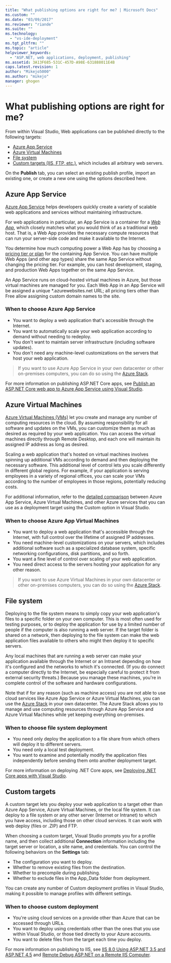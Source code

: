 ```yaml
---
title: "What publishing options are right for me? | Microsoft Docs"
ms.custom: ""
ms.date: "03/09/2017"
ms.reviewer: "riande"
ms.suite: ""
ms.technology: 
  - "vs-ide-deployment"
ms.tgt_pltfrm: ""
ms.topic: "article"
helpviewer_keywords: 
  - "ASP.NET, web applications, deployment, publishing"
ms.assetid: 3A13F685-531C-457D-A98E-631888011E4B
caps.latest.revision: 1
author: "Mikejo5000"
ms.author: "mikejo"
manager: ghogen
---
```


# What publishing options are right for me?

From within Visual Studio, Web applications can be published directly to the following targets:

- [Azure App Service](#azure-app-service)
- [Azure Virtual Machines](#azure-virtual-machines)
- [File system](#file-system)
- [Custom targets (IIS, FTP, etc.)](#custom-targets), which includes all arbitrary web servers.

On the **Publish** tab, you can select an existing publish profile, import an existing one, or create a new one using the options described here.

## Azure App Service

[Azure App Service](https://azure.microsoft.com/documentation/articles/app-service-value-prop-what-is/) helps developers quickly create a variety of scalable web applications and services without maintaining infrastructure.

For web applications in particular, an App Service is a container for a [*Web App*](https://azure.microsoft.com/en-us/documentation/articles/app-service-web-overview/), which closely matches what you would think of as a traditional web host. That is, a Web App provides the necessary compute resources that can run your server-side code and make it available to the Internet.

You determine how much computing power a Web App has by choosing a [pricing tier or plan](https://azure.microsoft.com/documentation/articles/azure-web-sites-web-hosting-plans-in-depth-overview/) for the containing App Service. You can have multiple Web Apps (and other app types) share the same App Service without changing the pricing tier. For example, you can host development, staging, and production Web Apps together on the same App Service.

An App Service runs on cloud-hosted virtual machines in Azure, but those virtual machines are managed for you. Each Web App in an App Service will be assigned a unique \*.azurewebsites.net URL; all pricing tiers other than Free allow assigning custom domain names to the site.

### When to choose Azure App Service

- You want to deploy a web application that's accessible through the Internet.
- You want to automatically scale your web application according to demand without needing to redeploy.
- You don't want to maintain server infrastructure (including software updates).
- You don't need any machine-level customizations on the servers that host your web application.


> If you want to use Azure App Service in your own datacenter or other on-premises computers, you can do so using the [Azure Stack](https://azure.microsoft.com/overview/azure-stack/).

For more information on publishing ASP.NET Core apps, see [Publish an ASP.NET Core web app to Azure App Service using Visual Studio](/aspnet/core/tutorials/publish-to-azure-webapp-using-vs).

## Azure Virtual Machines

[Azure Virtual Machines (VMs)](https://azure.microsoft.com/documentation/services/virtual-machines/) let you create and manage any number of computing resources in the cloud. By assuming responsibility for all software and updates on the VMs, you can customize them as much as desired as required by your web application. You can access the virtual machines directly through Remote Desktop, and each one will maintain its assigned IP address as long as desired.

Scaling a web application that's hosted on virtual machines involves spinning up additional VMs according to demand and then deploying the necessary software. This additional level of control lets you scale differently in different global regions. For example, if your application is serving employees in a variety of regional offices, you can scale your VMs according to the number of employees in those regions, potentially reducing costs.

For additional information, refer to the [detailed comparison](https://azure.microsoft.com/documentation/articles/choose-web-site-cloud-service-vm/) between Azure App Service, Azure Virtual Machines, and other Azure services that you can use as a deployment target using the Custom option in Visual Studio.

### When to choose Azure App Virtual Machines

- You want to deploy a web application that's accessible through the Internet, with full control over the lifetime of assigned IP addresses.
- You need machine-level customizations on your servers, which includes additional software such as a specialized database system, specific networking configurations, disk partitions, and so forth.
- You want a fine level of control over scaling of your web application.
- You need direct access to the servers hosting your application for any other reason.

> If you want to use Azure Virtual Machines in your own datacenter or other on-premises computers, you can do so using the [Azure Stack](https://azure.microsoft.com/overview/azure-stack/).


## File system

Deploying to the file system means to simply copy your web application's files to a specific folder on your own computer. This is most often used for testing purposes, or to deploy the application for use by a limited number of people if the computer is also running a web server. If the target folder is shared on a network, then deploying to the file system can make the web application files available to others who might then deploy it to specific servers.

Any local machines that are running a web server can make your application available through the Internet or an Intranet depending on how it's configured and the networks to which it's connected. (If you do connect a computer directly to the Internet, be especially careful to protect it from external security threats.) Because you manage these machines, you're in complete control of the software and hardware configurations.

Note that if for any reason (such as machine access) you are not able to use cloud services like Azure App Service or Azure Virtual Machines, you can use the [Azure Stack](https://azure.microsoft.com/overview/azure-stack/) in your own datacenter. The Azure Stack allows you to manage and use computing resources through Azure App Service and Azure Virtual Machines while yet keeping everything on-premises.

### When to choose file system deployment

- You need only deploy the application to a file share from which others will deploy it to different servers.
- You need only a local test deployment.
- You want to examine and potentially modify the application files independently before sending them onto another deployment target.

For more information on deploying .NET Core apps, see [Deploying .NET Core apps with Visual Studio](/dotnet/core/deploying/deploy-with-vs).

## Custom targets

A custom target lets you deploy your web application to a target other than Azure App Service, Azure Virtual Machines, or the local file system. It can deploy to a file system or any other server (Internet or Intranet) to which you have access, including those on other cloud services. It can work with web deploy (files or .ZIP) and FTP.

When choosing a custom target, Visual Studio prompts you for a profile name, and then collect additional **Connection** information including the target server or location, a site name, and credentials. You can control the following behaviors on the **Settings** tab:

- The configuration you want to deploy.
- Whether to remove existing files from the destination.
- Whether to precompile during publishing.
- Whether to exclude files in the App_Data folder from deployment.

You can create any number of Custom deployment profiles in Visual Studio, making it possible to manage profiles with different settings.

### When to choose custom deployment

- You're using cloud services on a provide other than Azure that can be accessed through URLs.
- You want to deploy using credentials other than the ones that you use within Visual Studio, or those tied directly to your Azure accounts.
- You want to delete files from the target each time you deploy.

For more information on publishing to IIS, see [IIS 8.0 Using ASP.NET 3.5 and ASP.NET 4.5](/iis/get-started/whats-new-in-iis-8/iis-80-using-aspnet-35-and-aspnet-45) and [Remote Debug ASP.NET on a Remote IIS Computer](../debugger/remote-debugging-aspnet-on-a-remote-iis-7-5-computer.md).